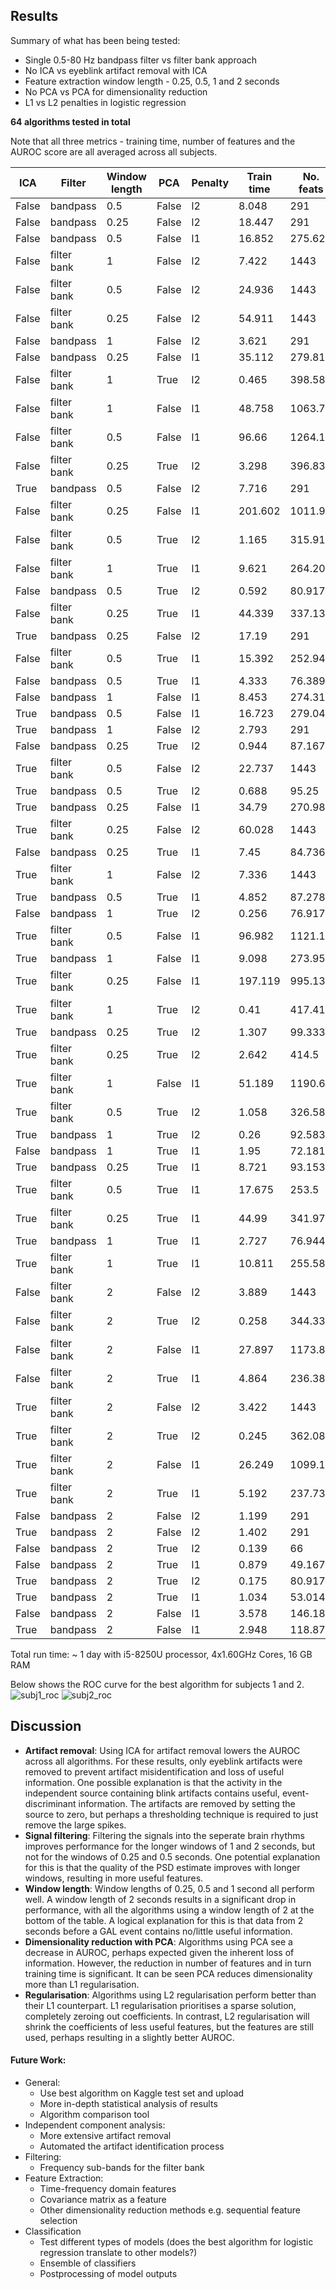 ## Results
Summary of what has been being tested:
- Single 0.5-80 Hz bandpass filter vs filter bank approach
- No ICA vs eyeblink artifact removal with ICA
- Feature extraction window length - 0.25, 0.5, 1 and 2 seconds
- No PCA vs PCA for dimensionality reduction
- L1 vs L2 penalties in logistic regression

**64 algorithms tested in total**

Note that all three metrics - training time, number of features and the AUROC score are all averaged across all subjects. 

| ICA   | Filter      |   Window length | PCA   | Penalty   |   Train time |   No. feats |   AUROC |
|-------|-------------|-----------------|-------|-----------|--------------|-------------|---------|
| False | bandpass    |            0.5  | False | l2        |        8.048 |     291     |   0.798 |
| False | bandpass    |            0.25 | False | l2        |       18.447 |     291     |   0.788 |
| False | bandpass    |            0.5  | False | l1        |       16.852 |     275.625 |   0.783 |
| False | filter bank |            1    | False | l2        |        7.422 |    1443     |   0.783 |
| False | filter bank |            0.5  | False | l2        |       24.936 |    1443     |   0.782 |
| False | filter bank |            0.25 | False | l2        |       54.911 |    1443     |   0.779 |
| False | bandpass    |            1    | False | l2        |        3.621 |     291     |   0.778 |
| False | bandpass    |            0.25 | False | l1        |       35.112 |     279.819 |   0.778 |
| False | filter bank |            1    | True  | l2        |        0.465 |     398.583 |   0.776 |
| False | filter bank |            1    | False | l1        |       48.758 |    1063.75  |   0.774 |
| False | filter bank |            0.5  | False | l1        |       96.66  |    1264.1   |   0.774 |
| False | filter bank |            0.25 | True  | l2        |        3.298 |     396.833 |   0.772 |
| True  | bandpass    |            0.5  | False | l2        |        7.716 |     291     |   0.772 |
| False | filter bank |            0.25 | False | l1        |      201.602 |    1011.96  |   0.772 |
| False | filter bank |            0.5  | True  | l2        |        1.165 |     315.917 |   0.77  |
| False | filter bank |            1    | True  | l1        |        9.621 |     264.208 |   0.769 |
| False | bandpass    |            0.5  | True  | l2        |        0.592 |      80.917 |   0.769 |
| False | filter bank |            0.25 | True  | l1        |       44.339 |     337.139 |   0.766 |
| True  | bandpass    |            0.25 | False | l2        |       17.19  |     291     |   0.766 |
| False | filter bank |            0.5  | True  | l1        |       15.392 |     252.944 |   0.765 |
| False | bandpass    |            0.5  | True  | l1        |        4.333 |      76.389 |   0.764 |
| False | bandpass    |            1    | False | l1        |        8.453 |     274.319 |   0.762 |
| True  | bandpass    |            0.5  | False | l1        |       16.723 |     279.042 |   0.758 |
| True  | bandpass    |            1    | False | l2        |        2.793 |     291     |   0.758 |
| False | bandpass    |            0.25 | True  | l2        |        0.944 |      87.167 |   0.755 |
| True  | filter bank |            0.5  | False | l2        |       22.737 |    1443     |   0.755 |
| True  | bandpass    |            0.5  | True  | l2        |        0.688 |      95.25  |   0.755 |
| True  | bandpass    |            0.25 | False | l1        |       34.79  |     270.986 |   0.755 |
| True  | filter bank |            0.25 | False | l2        |       60.028 |    1443     |   0.753 |
| False | bandpass    |            0.25 | True  | l1        |        7.45  |      84.736 |   0.752 |
| True  | filter bank |            1    | False | l2        |        7.336 |    1443     |   0.751 |
| True  | bandpass    |            0.5  | True  | l1        |        4.852 |      87.278 |   0.749 |
| False | bandpass    |            1    | True  | l2        |        0.256 |      76.917 |   0.748 |
| True  | filter bank |            0.5  | False | l1        |       96.982 |    1121.1   |   0.746 |
| True  | bandpass    |            1    | False | l1        |        9.098 |     273.958 |   0.746 |
| True  | filter bank |            0.25 | False | l1        |      197.119 |     995.139 |   0.745 |
| True  | filter bank |            1    | True  | l2        |        0.41  |     417.417 |   0.744 |
| True  | bandpass    |            0.25 | True  | l2        |        1.307 |      99.333 |   0.744 |
| True  | filter bank |            0.25 | True  | l2        |        2.642 |     414.5   |   0.744 |
| True  | filter bank |            1    | False | l1        |       51.189 |    1190.67  |   0.743 |
| True  | filter bank |            0.5  | True  | l2        |        1.058 |     326.583 |   0.743 |
| True  | bandpass    |            1    | True  | l2        |        0.26  |      92.583 |   0.742 |
| False | bandpass    |            1    | True  | l1        |        1.95  |      72.181 |   0.742 |
| True  | bandpass    |            0.25 | True  | l1        |        8.721 |      93.153 |   0.741 |
| True  | filter bank |            0.5  | True  | l1        |       17.675 |     253.5   |   0.736 |
| True  | filter bank |            0.25 | True  | l1        |       44.99  |     341.972 |   0.736 |
| True  | bandpass    |            1    | True  | l1        |        2.727 |      76.944 |   0.734 |
| True  | filter bank |            1    | True  | l1        |       10.811 |     255.583 |   0.733 |
| False | filter bank |            2    | False | l2        |        3.889 |    1443     |   0.719 |
| False | filter bank |            2    | True  | l2        |        0.258 |     344.333 |   0.717 |
| False | filter bank |            2    | False | l1        |       27.897 |    1173.81  |   0.716 |
| False | filter bank |            2    | True  | l1        |        4.864 |     236.389 |   0.706 |
| True  | filter bank |            2    | False | l2        |        3.422 |    1443     |   0.701 |
| True  | filter bank |            2    | True  | l2        |        0.245 |     362.083 |   0.697 |
| True  | filter bank |            2    | False | l1        |       26.249 |    1099.14  |   0.69  |
| True  | filter bank |            2    | True  | l1        |        5.192 |     237.736 |   0.685 |
| False | bandpass    |            2    | False | l2        |        1.199 |     291     |   0.684 |
| True  | bandpass    |            2    | False | l2        |        1.402 |     291     |   0.679 |
| False | bandpass    |            2    | True  | l2        |        0.139 |      66     |   0.673 |
| False | bandpass    |            2    | True  | l1        |        0.879 |      49.167 |   0.669 |
| True  | bandpass    |            2    | True  | l2        |        0.175 |      80.917 |   0.668 |
| True  | bandpass    |            2    | True  | l1        |        1.034 |      53.014 |   0.644 |
| False | bandpass    |            2    | False | l1        |        3.578 |     146.181 |   0.611 |
| True  | bandpass    |            2    | False | l1        |        2.948 |     118.875 |   0.6   |

Total run time: ~ 1 day with i5-8250U processor, 4x1.60GHz Cores, 16 GB RAM

Below shows the ROC curve for the best algorithm for subjects 1 and 2. 
![subj1_roc](images/subj1_roc.png)
![subj2_roc](images/subj2_roc.png)

## Discussion
- **Artifact removal**: Using ICA for artifact removal lowers the AUROC across all algorithms. For these results, only eyeblink artifacts were removed to prevent artifact misidentification and loss of useful information. One possible explanation is that the activity in the independent source containing blink artifacts contains useful, event-discriminant information. The artifacts are removed by setting the source to zero, but perhaps a thresholding technique is required to just remove the large spikes. 
- **Signal filtering**: Filtering the signals into the seperate brain rhythms improves performance for the longer windows of 1 and 2 seconds, but not for the windows of 0.25 and 0.5 seconds. One potential explanation for this is that the quality of the PSD estimate improves with longer windows, resulting in more useful features.
- **Window length**: Window lengths of 0.25, 0.5 and 1 second all perform well. A window length of 2 seconds results in a significant drop in performance, with all the algorithms using a window length of 2 at the bottom of the table. A logical explanation for this is that data from 2 seconds before a GAL event contains no/little useful information.  
- **Dimensionality reduction with PCA**: Algorithms using PCA see a decrease in AUROC, perhaps expected given the inherent loss of information. However, the reduction in number of features and in turn training time is significant. It can be seen PCA reduces dimensionality more than L1 regularisation. 
- **Regularisation**: Algorithms using L2 regularisation perform better than their L1 counterpart. L1 regularisation prioritises a sparse solution, completely zeroing out coefficients. In contrast, L2 regularisation will shrink the coefficients of less useful features, but the features are still used, perhaps resulting in a slightly better AUROC. 
 
#### Future Work:
- General:
  - Use best algorithm on Kaggle test set and upload 
  - More in-depth statistical analysis of results
  - Algorithm comparison tool
- Independent component analysis:
  - More extensive artifact removal 
  - Automated the artifact identification process
- Filtering:
  - Frequency sub-bands for the filter bank
- Feature Extraction:
  - Time-frequency domain features 
  - Covariance matrix as a feature 
  - Other dimensionality reduction methods e.g. sequential feature selection
- Classification 
  - Test different types of models (does the best algorithm for logistic regression translate to other models?)
  - Ensemble of classifiers
  - Postprocessing of model outputs
